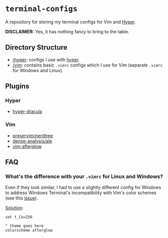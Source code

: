 # `terminal-configs`

A repository for storing my terminal configs for Vim and [Hyper](https://hyper.is/).

**DISCLAIMER:** Yes, it has nothing fancy to bring to the table.

## Directory Structure
* [/hyper](): configs I use with [hyper](https://hyper.is/).
* [/vim](): contains basic `.vimrc` configs which I use for Vim (separate `.vimrc` for Windows and Linux).

## Plugins

### Hyper
* [hyper-dracula](https://draculatheme.com/hyper)

### Vim
* [preservim/nerdtree](https://github.com/preservim/nerdtree)
* [dense-analysis/ale](https://github.com/dense-analysis/ale)
* [vim-afterglow](https://github.com/danilo-augusto/vim-afterglow)

## FAQ
### **What's the difference with your `.vimrc` for Linux and Windows?**

Even if they look similar, I had to use a slightly different config for Windows to address Windows Terminal's incompatibility with Vim's color schemes (see this [issue](https://superuser.com/questions/682564/colorscheme-in-vimrc-not-working)).

[Solution](https://stackoverflow.com/questions/15375992/vim-difference-between-t-co-256-and-term-xterm-256color-in-conjunction-with-tmu):

```
set t_Co=256

" theme goes here
colorscheme afterglow
```